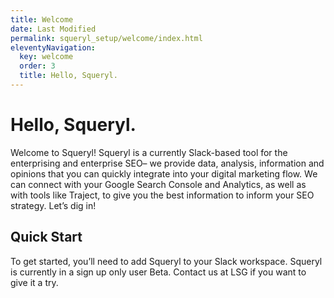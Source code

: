 ```yaml
---
title: Welcome
date: Last Modified 
permalink: squeryl_setup/welcome/index.html
eleventyNavigation:
  key: welcome 
  order: 3
  title: Hello, Squeryl.
---
```


# Hello, Squeryl.


Welcome to Squeryl! Squeryl is a currently Slack-based tool for the enterprising and enterprise SEO– we provide data, analysis, information and opinions that you can quickly integrate into your digital marketing flow. We can connect with your Google Search Console and Analytics, as well as with tools like Traject, to give you the best information to inform your SEO strategy. Let’s dig in!

## Quick Start

To get started, you’ll need to add Squeryl to your Slack workspace. Squeryl is currently in a sign up only user Beta. Contact us at LSG if you want to give it a try.